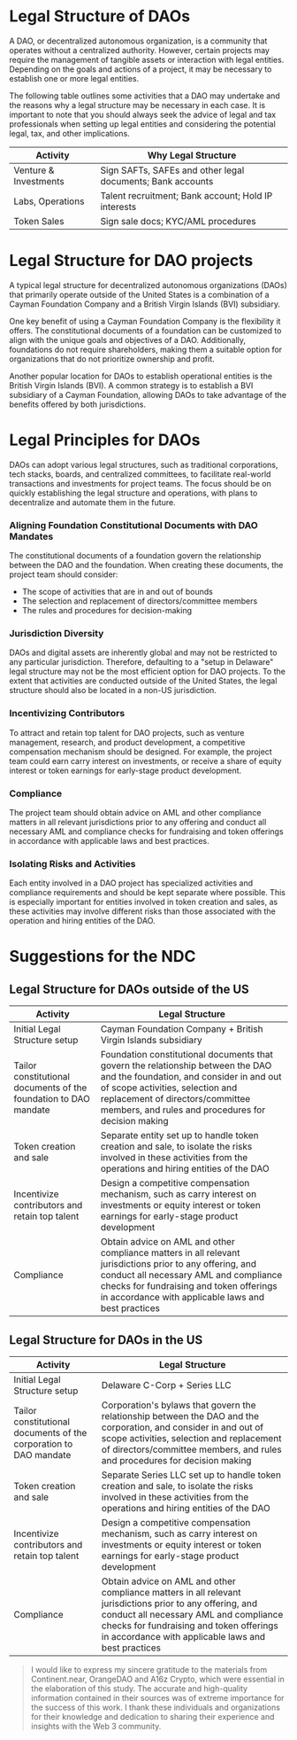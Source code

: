 # Legal Structure of DAOs

A DAO, or decentralized autonomous organization, is a community that operates without a centralized authority. However, certain projects may require the management of tangible assets or interaction with legal entities. Depending on the goals and actions of a project, it may be necessary to establish one or more legal entities.

The following table outlines some activities that a DAO may undertake and the reasons why a legal structure may be necessary in each case. It is important to note that you should always seek the advice of legal and tax professionals when setting up legal entities and considering the potential legal, tax, and other implications.

| Activity                                   | Why Legal Structure                                 |
|--------------------------------------------------|-------------------------------------------------------------|
| Venture & Investments    | Sign SAFTs, SAFEs and other legal documents; Bank accounts |
| Labs, Operations                           | Talent recruitment; Bank account; Hold IP interests         |
| Token Sales                                      | Sign sale docs; KYC/AML procedures                        |

# Legal Structure for DAO projects

A typical legal structure for decentralized autonomous organizations (DAOs) that primarily operate outside of the United States is a combination of a Cayman Foundation Company and a British Virgin Islands (BVI) subsidiary.

One key benefit of using a Cayman Foundation Company is the flexibility it offers. The constitutional documents of a foundation can be customized to align with the unique goals and objectives of a DAO. Additionally, foundations do not require shareholders, making them a suitable option for organizations that do not prioritize ownership and profit.

Another popular location for DAOs to establish operational entities is the British Virgin Islands (BVI). A common strategy is to establish a BVI subsidiary of a Cayman Foundation, allowing DAOs to take advantage of the benefits offered by both jurisdictions.

# Legal Principles for DAOs

DAOs can adopt various legal structures, such as traditional corporations, tech stacks, boards, and centralized committees, to facilitate real-world transactions and investments for project teams. The focus should be on quickly establishing the legal structure and operations, with plans to decentralize and automate them in the future.

### Aligning Foundation Constitutional Documents with DAO Mandates

The constitutional documents of a foundation govern the relationship between the DAO and the foundation. When creating these documents, the project team should consider:

- The scope of activities that are in and out of bounds
- The selection and replacement of directors/committee members
- The rules and procedures for decision-making

### Jurisdiction Diversity

DAOs and digital assets are inherently global and may not be restricted to any particular jurisdiction. Therefore, defaulting to a "setup in Delaware" legal structure may not be the most efficient option for DAO projects. To the extent that activities are conducted outside of the United States, the legal structure should also be located in a non-US jurisdiction.

### Incentivizing Contributors

To attract and retain top talent for DAO projects, such as venture management, research, and product development, a competitive compensation mechanism should be designed. For example, the project team could earn carry interest on investments, or receive a share of equity interest or token earnings for early-stage product development.

### Compliance

The project team should obtain advice on AML and other compliance matters in all relevant jurisdictions prior to any offering and conduct all necessary AML and compliance checks for fundraising and token offerings in accordance with applicable laws and best practices.

### Isolating Risks and Activities

Each entity involved in a DAO project has specialized activities and compliance requirements and should be kept separate where possible. This is especially important for entities involved in token creation and sales, as these activities may involve different risks than those associated with the operation and hiring entities of the DAO.

# Suggestions for the NDC

## Legal Structure for DAOs **outside of the US** 

| Activity                                                            | Legal Structure                                                                                                                |
|----------------------------------------------------------------------|-------------------------------------------------------------------------------------------------------------------------------|
| Initial Legal Structure setup                                      | Cayman Foundation Company + British Virgin Islands subsidiary                                                                 |
| Tailor constitutional documents of the foundation to DAO mandate | Foundation constitutional documents that govern the relationship between the DAO and the foundation, and consider in and out of scope activities, selection and replacement of directors/committee members, and rules and procedures for decision making |
| Token creation and sale                                             | Separate entity set up to handle token creation and sale, to isolate the risks involved in these activities from the operations and hiring entities of the DAO |
| Incentivize contributors and retain top talent                      | Design a competitive compensation mechanism, such as carry interest on investments or equity interest or token earnings for early-stage product development |
| Compliance                                                            | Obtain advice on AML and other compliance matters in all relevant jurisdictions prior to any offering, and conduct all necessary AML and compliance checks for fundraising and token offerings in accordance with applicable laws and best practices |

## Legal Structure for DAOs **in the US**

| Activity                                                            | Legal Structure                                                                                                                |
|----------------------------------------------------------------------|-------------------------------------------------------------------------------------------------------------------------------|
| Initial Legal Structure setup                                      | Delaware C-Corp + Series LLC                                                                                                 |
| Tailor constitutional documents of the corporation to DAO mandate | Corporation's bylaws that govern the relationship between the DAO and the corporation, and consider in and out of scope activities, selection and replacement of directors/committee members, and rules and procedures for decision making |
| Token creation and sale                                             | Separate Series LLC set up to handle token creation and sale, to isolate the risks involved in these activities from the operations and hiring entities of the DAO |
| Incentivize contributors and retain top talent                      | Design a competitive compensation mechanism, such as carry interest on investments or equity interest or token earnings for early-stage product development |
| Compliance | Obtain advice on AML and other compliance matters in all relevant jurisdictions prior to any offering, and conduct all necessary AML and compliance checks for fundraising and token offerings in accordance with applicable laws and best practices |

> I would like to express my sincere gratitude to the materials from Continent.near, OrangeDAO and A16z Crypto, which were essential in the elaboration of this study. The accurate and high-quality information contained in their sources was of extreme importance for the success of this work. I thank these individuals and organizations for their knowledge and dedication to sharing their experience and insights with the Web 3 community.

